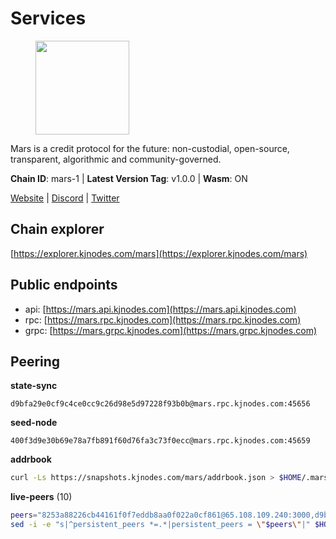 # Services

<figure><img src="https://raw.githubusercontent.com/kj89/testnet_manuals/main/pingpub/logos/mars.png" width="150" alt=""><figcaption></figcaption></figure>

Mars is a credit protocol for the future: non-custodial,  open-source, transparent, algorithmic and community-governed.

**Chain ID**: mars-1 | **Latest Version Tag**: v1.0.0 | **Wasm**: ON

[Website](https://marsprotocol.io) | [Discord](https://discord.gg/marsprotocol) | [Twitter](https://twitter.com/mars_protocol)




## Chain explorer
[https://explorer.kjnodes.com/mars](https://explorer.kjnodes.com/mars)

## Public endpoints

* api: [https://mars.api.kjnodes.com](https://mars.api.kjnodes.com)
* rpc: [https://mars.rpc.kjnodes.com](https://mars.rpc.kjnodes.com)
* grpc: [https://mars.grpc.kjnodes.com](https://mars.grpc.kjnodes.com)

## Peering

**state-sync**

```text
d9bfa29e0cf9c4ce0cc9c26d98e5d97228f93b0b@mars.rpc.kjnodes.com:45656
```

**seed-node**

```text
400f3d9e30b69e78a7fb891f60d76fa3c73f0ecc@mars.rpc.kjnodes.com:45659
```

**addrbook**
```bash
curl -Ls https://snapshots.kjnodes.com/mars/addrbook.json > $HOME/.mars/config/addrbook.json
```

**live-peers** (10)
```bash
peers="8253a88226cb44161f0f7eddb8aa0f022a0cf861@65.108.109.240:3000,d9bfa29e0cf9c4ce0cc9c26d98e5d97228f93b0b@65.109.88.38:45656,d0dbb50a474888b8bed04bf8a23ac6b8bae443ee@5.79.79.80:18095,931f46cc338f59222c22565e216a16f57bbb9782@95.217.164.44:26656,eff52a6fcf2634ce1d60c1a5d38809718e22c5d2@23.88.69.22:28766,1616af7456f519a0f2360adcad45d4bb9d39c92d@146.59.85.222:26656,c16d8f6760aa4b9a09ce4dcbd74482e80e87de84@65.108.97.58:2866,c0e6bf4193accabc14171ce163e704dcec5ea5df@51.91.215.170:36095,6685404829bcbf1b8505dfcb0600c79fde44b7bb@49.12.216.13:26656,1892755333d2cc6f7ba97bda1b1c709ad4ab69cd@50.21.173.82:26656"
sed -i -e "s|^persistent_peers *=.*|persistent_peers = \"$peers\"|" $HOME/.mars/config/config.toml
```
